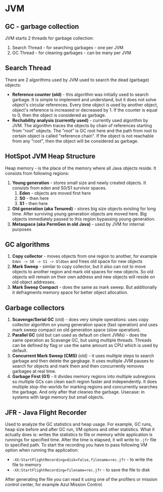 # JVM
## GC - garbage collection
JVM starts 2 threads for garbage collection:
1. Search Thread - for searching garbages - one per JVM
2. GC Thread - for cleaning garbages - can be many per JVM

## Search Thread
There are 2 algorithms used by JVM used to search the dead (garbage) objects:
* **Reference counter (old)** - this algorithm was initially used to search garbage. It is simple to implement and understand, but it does not solve object's circular references. Every time object is used by another object, object's reference is increased or decreased by 1. If the counter is equal to 0, then the object is considered as garbage.
* **Rechability analysis (currently used)** - currently used algorithm by JVM. The algorithm traces the objects by chain of references starting from "root" objects. The "root" is GC root here and the path from root to certain object is called "reference chain". If the object is not reachable from any "root", then the object will be considered as garbage.

## HotSpot JVM Heap Structure
Heap memory - is the place of the memory where all Java objects reside. It consists from following regions:
1. **Young generation** - stores small size and newly created objects. It consists from eden and S0/S1 survivor spaces.
    1. **Eden** - objects are moved first here
    2. **S0** - then here
    3. **S1** - then here
2. **Old generation (aka Tenured)** - stores big size objects existing for long time. After surviving young generation objects are moved here. Big objects immediately passed to this region bypassing young generation.
3. **Metaspace (aka PermGen in old Java)** - used by JVM for internal purposes

## GC algorithms
1. **Copy collector** - moves objects from one region to another, for example `Eden -> S0 -> S1 -> OldGen` and frees old space for new objects
2. **Mark Sweep** - similar to copy collector, but it also can not to move objects to another region and mark old spaces for new objects. So old objects will remain on their own address and new objects will reside on old object addresses.
3. **Mark Sweep Compact** - does the same as mark sweep. But additionally it defragments memory space for better object allocation.

## Garbage collectors
1. **Scavenge/Serial GC** (old) - does very simple operations: uses copy collector algorithm on young generation space (fast operation) and uses mark sweep compact on old generation space (slow operation).
2. **Parallel GC** (old but can used as default on client JVMs) - does the same operation as Scavange GC, but using multiple threads. Threads can be defined by flag or use the same amount as CPU which is used by default.
3. **Concurrent Mark Sweep (CMS)** (old) - it uses mulitple steps to search garbage and then delete the gargbage. It uses multiple JVM pauses to search for objects and mark them and then concurrently removes garbages at real time. 
4. **Garbage First (G1)** - it divides memory regions into multiple subregions so multiple GCs can clean each region faster and independently. It does multiple stop-the-worlds for marking regions and concurrently searches the garbage. And only after that cleanes the garbage. Usecase: in systems with large memory but small objects.

## JFR - Java Flight Recorder
Used to analyze the GC statistics and heap usage. For example, GC runs, heap size before and after GC run, VM options and other statistics. What it actually does is: writes the statistics to file or memory while application is runnings for specified time. After the time is elapsed, it will write to `.jfr` file to specified path. To start the recording you have to pass following VM option when running the application:
* `-XX:StartFlightRecording=disk=false,filename=rec.jfr` - to write the file to memory
* `-XX:StartFlightRecording=filename=rec.jfr` - to save the file to disk

After generating the file you can read it using one of the profilers or mission control center, for example Azul Mission Control.
